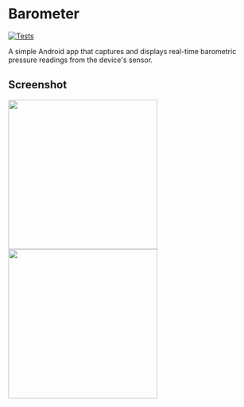 # Barometer

[![Tests](https://github.com/yuyuyuyuyu-dev/Barometer/actions/workflows/tests.yml/badge.svg)](https://github.com/yuyuyuyuyu-dev/Barometer/actions/workflows/tests.yml)

A simple Android app that captures and displays real-time barometric pressure readings from the device's sensor.


## Screenshot
<img width="300" src="https://github.com/user-attachments/assets/87158b20-a830-4d3c-8b42-c93e470925f6" />
<img width="300" src="https://github.com/user-attachments/assets/b5a38e9a-5c3b-490a-92ef-143d73264c1c" />
